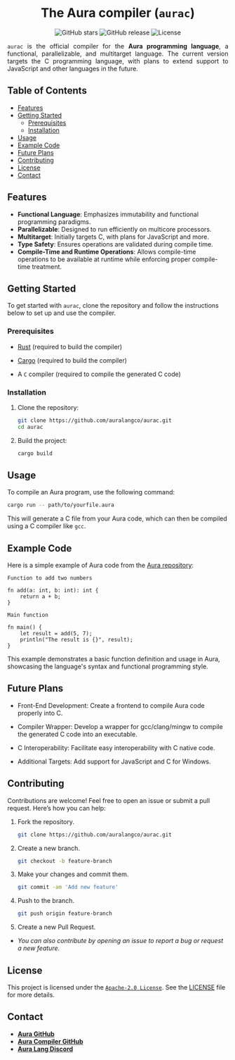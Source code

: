 <h1 align="center">
    The Aura compiler (<code>aurac</code>) 
</h1>

<div  align="center">
    <img src="https://img.shields.io/github/stars/auralangco/aurac" alt="GitHub stars" href="https://github.com/auralangco/aurac/stargazers" />
    <img src="https://img.shields.io/github/release/auralangco/aurac" alt="GitHub release" href="https://github.com/auralangco/aurac/releases" />
    <img src="https://img.shields.io/github/license/auralangco/aurac" alt="License" href="https://raw.githubusercontent.com/auralangco/aurac/master/LICENSE" />
</div>

<p align="center" style="text-align: justify;">
    <code>aurac</code> is the official compiler for the <strong>Aura programming language</strong>, a functional, parallelizable, and multitarget language. The current version targets the C programming language, with plans to extend support to JavaScript and other languages in the future.
</p>

## Table of Contents

- [Features](#features)
- [Getting Started](#getting-started)
  - [Prerequisites](#prerequisites)
  - [Installation](#installation)
- [Usage](#usage)
- [Example Code](#example-code)
- [Future Plans](#future-plans)
- [Contributing](#contributing)
- [License](#license)
- [Contact](#contact)

## Features

- **Functional Language**: Emphasizes immutability and functional programming paradigms.
- **Parallelizable**: Designed to run efficiently on multicore processors.
- **Multitarget**: Initially targets C, with plans for JavaScript and more.
- **Type Safety**: Ensures operations are validated during compile time.
- **Compile-Time and Runtime Operations**: Allows compile-time operations to be available at runtime while enforcing proper compile-time treatment.

## Getting Started

To get started with `aurac`, clone the repository and follow the instructions below to set up and use the compiler.

### Prerequisites

- [Rust](https://www.rust-lang.org/tools/install) (required to build the compiler)

- [Cargo](https://doc.rust-lang.org/cargo/getting-started/installation.html) (required to build the compiler)

- A `C` compiler (required to compile the generated C code)

### Installation

1. Clone the repository:

   ```sh
   git clone https://github.com/auralangco/aurac.git
   cd aurac
   ```

2. Build the project:
   ```sh
   cargo build
   ```

## Usage

To compile an Aura program, use the following command:

```sh
cargo run -- path/to/yourfile.aura
```

This will generate a C file from your Aura code, which can then be compiled using a C compiler like `gcc`.

## Example Code

Here is a simple example of Aura code from the [Aura repository](https://github.com/auralangco/aura/blob/master/examples/core.aura):

`Function to add two numbers`
```aura
fn add(a: int, b: int): int {
    return a + b;
}
```

`Main function`
```aura
fn main() {
    let result = add(5, 7);
    println("The result is {}", result);
}
```

This example demonstrates a basic function definition and usage in Aura, showcasing the language's syntax and functional programming style.

## Future Plans

- Front-End Development: Create a frontend to compile Aura code properly into C.

- Compiler Wrapper: Develop a wrapper for gcc/clang/mingw to compile the generated C code into an executable.

- C Interoperability: Facilitate easy interoperability with C native code.

- Additional Targets: Add support for JavaScript and C for Windows.

## Contributing

Contributions are welcome! Feel free to open an issue or submit a pull request. Here’s how you can help:

1. Fork the repository.

   ```sh
   git clone https://github.com/auralangco/aurac.git
   ```

2. Create a new branch.

   ```sh
   git checkout -b feature-branch
   ```

3. Make your changes and commit them.

   ```sh
   git commit -am 'Add new feature'
   ```

4. Push to the branch.

   ```sh
   git push origin feature-branch
   ```

5. Create a new Pull Request.

- _You can also contribute by opening an issue to report a bug or request a new feature._

## License

This project is licensed under the [`Apache-2.0 License`](https://www.apache.org/licenses/LICENSE-2.0.txt). See the [LICENSE](LICENSE) file for more details.

## Contact

- [**Aura GitHub**](https://github.com/auralangco/aura)
- [**Aura Compiler GitHub**](https://github.com/auralangco/aurac)
- [**Aura Lang Discord**](https://discord.gg/avhRgaTRUt)
